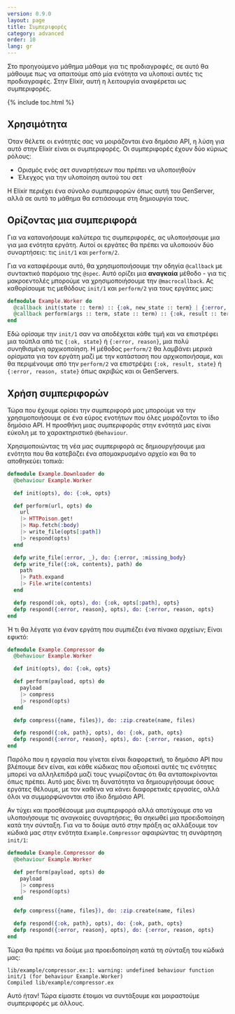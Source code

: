 ```yaml
---
version: 0.9.0
layout: page
title: Συμπεριφορές
category: advanced
order: 10
lang: gr
---
```


Στο προηγούμενο μάθημα μάθαμε για τις προδιαγραφές, σε αυτό θα μάθουμε πως να απαιτούμε από μία ενότητα να υλοποιεί αυτές τις προδιαγραφές.  Στην Elixir, αυτή η λειτουργία αναφέρεται ως συμπεριφορές.

{% include toc.html %}

## Χρησιμότητα

Όταν θέλετε οι ενότητές σας να μοιράζονται ένα δημόσιο API, η λύση για αυτό στην Elixir είναι οι συμπεριφορές.  Οι συμπεριφορές έχουν δύο κύριως ρόλους:

+ Ορισμός ενός σετ συναρτήσεων που πρέπει να υλοποιηθούν
+ Έλεγχος για την υλοποίηση αυτού του σετ

Η Elixir περιέχει ένα σύνολο συμπεριφορών όπως αυτή του GenServer, αλλά σε αυτό το μάθημα θα εστιάσουμε στη δημιουργία τους.

## Ορίζοντας μια συμπεριφορά

Για να κατανοήσουμε καλύτερα τις συμπεριφορές, ας υλοποιήσουμε μια για μια ενότητα εργάτη.  Αυτοί οι εργάτες θα πρέπει να υλοποιούν δύο συναρτήσεις: τις `init/1` και `perform/2`.

Για να καταφέρουμε αυτό, θα χρησιμοποιήσουμε την οδηγία `@callback` με συντακτικό παρόμοιο της `@spec`.  Αυτό ορίζει μια __αναγκαία__ μέθοδο - για τις μακροεντολές μπορούμε να χρησιμοποιήσουμε την `@macrocallback`.  Ας καθορίσουμε τις μεθόδους `init/1` και `perform/2` για τους εργάτες μας:

```elixir
defmodule Example.Worker do
  @callback init(state :: term) :: {:ok, new_state :: term} | {:error, reason :: term}
  @callback perform(args :: term, state :: term) :: {:ok, result :: term, new_state :: term} | {:error, reason :: term, new_state :: term}
end
```

Εδώ ορίσαμε την `init/1` σαν να αποδέχεται κάθε τιμή και να επιστρέφει μια τούπλα από τις `{:ok, state}` ή `{:error, reason}`, μια πολύ συνηθισμένη αρχικοποίηση.  Η μέθοδος `perform/2` θα λαμβάνει μερικά ορίσματα για τον εργάτη μαζί με την κατάσταση που αρχικοποιήσαμε, και θα περιμένουμε από την `perform/2` να επιστρέψει `{:ok, result, state}` ή `{:error, reason, state}` όπως ακριβώς και οι GenServers.

## Χρήση συμπεριφορών

Τώρα που έχουμε ορίσει την συμπεριφορά μας μπορούμε να την χρησιμοποιήσουμε σε ένα εύρος ενοτήτων που όλες μοιράζονται το ίδιο δημόσιο API.  Η προσθήκη μιας συμπεριφοράς στην ενότητά μας είναι εύκολη με το χαρακτηριστικό `@behaviour`.

Χρησιμοποιώντας τη νέα μας συμπεριφορά ας δημιουργήσουμε μια ενότητα που θα κατεβάζει ένα απομακρυσμένο αρχείο και θα το αποθηκεύει τοπικά:

```elixir
defmodule Example.Downloader do
  @behaviour Example.Worker

  def init(opts), do: {:ok, opts}

  def perform(url, opts) do
    url
    |> HTTPoison.get!
    |> Map.fetch(:body)
    |> write_file(opts[:path])
    |> respond(opts)
  end

  defp write_file(:error, _), do: {:error, :missing_body}
  defp write_file({:ok, contents}, path) do
    path
    |> Path.expand
    |> File.write(contents)
  end

  defp respond(:ok, opts), do: {:ok, opts[:path], opts}
  defp respond({:error, reason}, opts), do: {:error, reason, opts}
end
```

Ή τι θα λέγατε για έναν εργάτη που συμπιέζει ένα πίνακα αρχείων;  Είναι εφικτό:

```elixir
defmodule Example.Compressor do
  @behaviour Example.Worker

  def init(opts), do: {:ok, opts}

  def perform(payload, opts) do
    payload
    |> compress
    |> respond(opts)
  end

  defp compress({name, files}), do: :zip.create(name, files)

  defp respond({:ok, path}, opts), do: {:ok, path, opts}
  defp respond({:error, reason}, opts), do: {:error, reason, opts}
end
```

Παρόλο που η εργασία που γίνεται είναι διαφορετική, το δημόσιο API που βλέπουμε δεν είναι, και κάθε κώδικας που αξιοποιεί αυτές τις ενότητες μπορεί να αλληλεπιδρά μαζί τους γνωρίζοντας ότι θα ανταποκρίνονται όπως πρέπει. Αυτό μας δίνει τη δυνατότητα να δημιουργήσουμε όσους εργάτες θέλουμε, με τον καθένα να κάνει διαφορετικές εργασίες, αλλά όλοι να συμμορφώνονται στο ίδιο δημόσιο API.

Αν τύχει και προσθέσουμε μια συμπεριφορά αλλά αποτύχουμε στο να υλοποιήσουμε τις αναγκαίες συναρτήσεις, θα σηκωθεί μια προειδοποίηση κατά την σύνταξη. Για να το δούμε αυτό στην πράξη ας αλλάξουμε τον κώδικά μας στην ενότητα `Example.Compressor` αφαιρώντας τη συνάρτηση `init/1`:

```elixir
defmodule Example.Compressor do
  @behaviour Example.Worker

  def perform(payload, opts) do
    payload
    |> compress
    |> respond(opts)
  end

  defp compress({name, files}), do: :zip.create(name, files)

  defp respond({:ok, path}, opts), do: {:ok, path, opts}
  defp respond({:error, reason}, opts), do: {:error, reason, opts}
end
```

Τώρα θα πρέπει να δούμε μια προειδοποίηση κατά τη σύνταξη του κώδικά μας:

```shell
lib/example/compressor.ex:1: warning: undefined behaviour function init/1 (for behaviour Example.Worker)
Compiled lib/example/compressor.ex
```

Αυτό ήταν! Τώρα είμαστε έτοιμοι να συντάξουμε και μοιραστούμε συμπεριφορές με άλλους.
